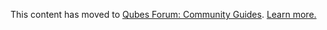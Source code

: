 This content has moved to [Qubes Forum: Community Guides](https://forum.qubes-os.org/t/how-to-set-up-a-split-bitcoin-wallet/19017). [Learn more.](https://forum.qubes-os.org/t/announcement-qubes-community-project-has-been-migrated-to-the-forum/20367/)
